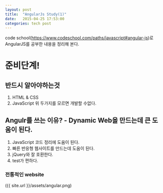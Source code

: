 ```yaml
---
layout: post
title:  "AngularJs Study(1)"
date:   2015-04-25 17:53:00
categories: tech post
---
```


code school(https://www.codeschool.com/paths/javascript#angular-js)로 AngularJS를 공부한 내용을 정리해 본다.


# 준비단계!
## 반드시 알아야하는것
1. HTML & CSS
2. JavaScript
위 두가지를 모르면 개발할 수없다.

## Angulr를 쓰는 이유? - Dynamic Web을 만드는데 큰 도움이 된다.
1. JavaScript 코드 정리에 도움이 된다.
2. 빠른 반응형 웹사이트를 만드는데 도움이 된다.
3. jQuery와 잘 호환한다.
4. test가 편하다.

### 전통적인 website
({{ site.url }}/assets/angular.png)
